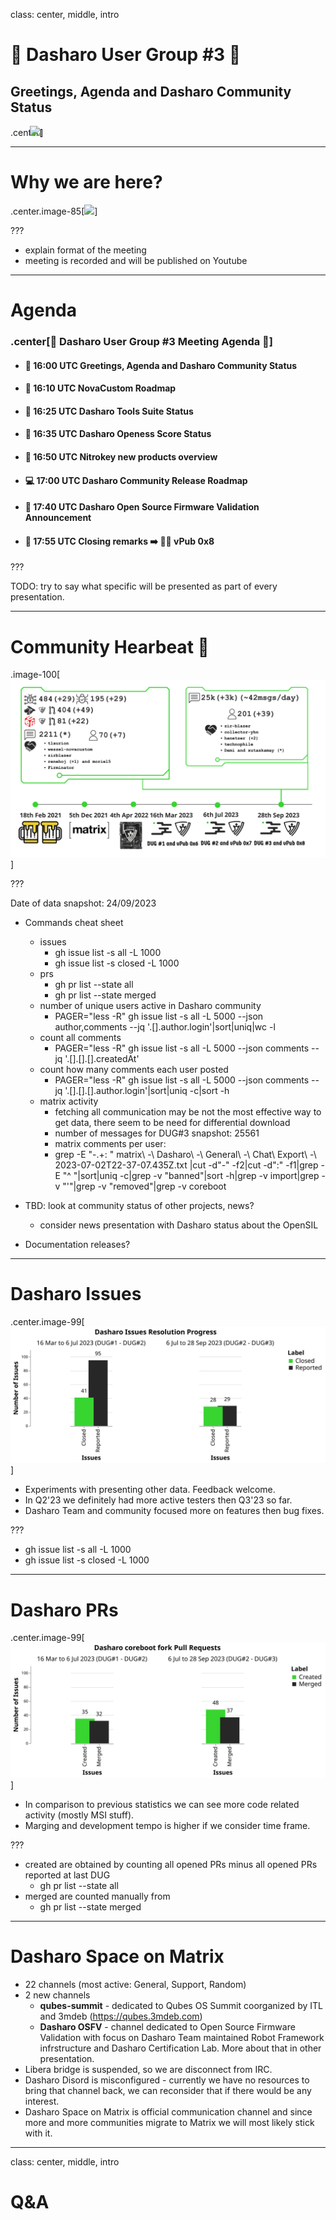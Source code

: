 class: center, middle, intro

# &#x1F44B; Dasharo User Group #3 &#x1F389;

## Greetings, Agenda and Dasharo Community Status

.center[<img src="/remark-templates/dasharo-presentation-template/images/dasharo-sygnet-white.svg" width="150px" style="margin-left:-20px">]

---

# Why we are here?

.center.image-85[![](/img/dug_3_vpub_8.png)]

???

* explain format of the meeting
* meeting is recorded and will be published on Youtube

---

# Agenda

### .center[&#x1F680; Dasharo User Group #3 Meeting Agenda &#x1F680;]

* #### &#x1F44B; 16:00 UTC Greetings, Agenda and Dasharo Community Status

* #### &#x1F9ED; 16:10 UTC NovaCustom Roadmap

* #### &#x1F9F0; 16:25 UTC Dasharo Tools Suite Status

* #### &#x1F9F0; 16:35 UTC Dasharo Openess Score Status

* #### &#x1F9F0; 16:50 UTC Nitrokey new products overview

* #### &#x1F4BB; 17:00 UTC Dasharo Community Release Roadmap

* #### &#x1F9F0; 17:40 UTC Dasharo Open Source Firmware Validation Announcement

* #### &#x1F44F; 17:55 UTC Closing remarks &#x27A1;&#xFE0F; &#x1F37A;&#x1F37B; vPub 0x8

???

TODO: try to say what specific will be presented as part of every presentation.

---

# Community Hearbeat &#x1F493;

.image-100[![](/img/community_heartbeat_dug_3.png)]

???

Date of data snapshot: 24/09/2023

* Commands cheat sheet
    - issues
        - gh issue list -s all -L 1000
        - gh issue list -s closed -L 1000
    - prs
        - gh pr list --state all
        - gh pr list --state merged
    - number of unique users active in Dasharo community
        - PAGER="less -R" gh issue list -s all -L 5000 --json author,comments --jq '.[].author.login'|sort|uniq|wc -l
    - count all comments
        - PAGER="less -R" gh issue list -s all -L 5000 --json comments --jq '.[].[].[].createdAt'
    - count how many comments each user posted
        - PAGER="less -R" gh issue list -s all -L 5000 --json comments --jq '.[].[].[].author.login'|sort|uniq -c|sort -h
    - matrix activity
        - fetching all communication may be not the most effective way to get data,
      there seem to be need for differential download
        - number of messages for DUG#3 snapshot: 25561
        - matrix comments per user:
        - grep -E "\-.+: " matrix\ -\ Dasharo\ -\ General\ -\ Chat\ Export\ -\ 2023-07-02T22-37-07.435Z.txt |cut -d"-" -f2|cut -d":" -f1|grep -E "^ "|sort|uniq -c|grep -v "banned"|sort -h|grep -v import|grep -v "'"|grep -v "removed"|grep -v coreboot

* TBD: look at community status of other projects, news?
    - consider news presentation with Dasharo status about the OpenSIL
* Documentation releases?

---

# Dasharo Issues

.center.image-99[![](img/dug3_dasharo_report_issues.svg)]

* Experiments with presenting other data. Feedback welcome.
* In Q2'23 we definitely had more active testers then Q3'23 so far.
* Dasharo Team and community focused more on features then bug fixes.

???

- gh issue list -s all -L 1000
- gh issue list -s closed -L 1000

---

# Dasharo PRs

.center.image-99[![](img/dug3_dasharo_report_prs.svg)]

* In comparison to previous statistics we can see more code related activity
  (mostly MSI stuff).
* Marging and development tempo is higher if we consider time frame.

???

* created are obtained by counting all opened PRs minus all opened PRs reported
  at last DUG
    - gh pr list --state all
* merged are counted manually from
    - gh pr list --state merged

---

# Dasharo Space on Matrix

* 22 channels (most active: General, Support, Random)
* 2 new channels
    - **qubes-summit** - dedicated to Qubes OS Summit coorganized by ITL and 3mdeb
    (https://qubes.3mdeb.com)
    - **Dasharo OSFV** - channel dedicated to Open Source Firmware Validation
    with focus on Dasharo Team maintained Robot Framework infrstructure and
    Dasharo Certification Lab. More about that in other presentation.
* Libera bridge is suspended, so we are disconnect from IRC.
* Dasharo Disord is misconfigured - currently we have no resources to bring
  that channel back, we can reconsider that if there would be any interest.
* Dasharo Space on Matrix is official communication channel and since more and
  more communities migrate to Matrix we will most likely stick with it.

---
class: center, middle, intro

# Q&A
